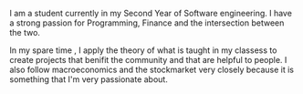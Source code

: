I am a student currently in my Second Year of Software engineering. 
I have a strong passion for Programming, Finance and the intersection between the two. 

In my spare time , I apply the theory of what is taught in my classess to create projects that benifit the community and that are helpful to people. 
I also follow macroeconomics and the stockmarket very closely because it is something that I'm very passionate about.


<!---
HarrisonCamm/HarrisonCamm is a ✨ special ✨ repository because its `README.md` (this file) appears on your GitHub profile.
You can click the Preview link to take a look at your changes.
--->
